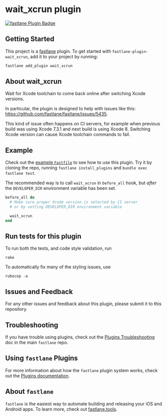 # wait_xcrun plugin

[![fastlane Plugin Badge](https://rawcdn.githack.com/fastlane/fastlane/master/fastlane/assets/plugin-badge.svg)](https://rubygems.org/gems/fastlane-plugin-wait_xcrun)

## Getting Started

This project is a [fastlane](https://github.com/fastlane/fastlane) plugin. To get started with `fastlane-plugin-wait_xcrun`, add it to your project by running:

```bash
fastlane add_plugin wait_xcrun
```

## About wait_xcrun

Wait for Xcode toolchain to come back online after switching Xcode versions.

In particular, the plugin is designed to help with issues like this: https://github.com/fastlane/fastlane/issues/5435.

This kind of issue often happens on CI servers, for example when previous build was using Xcode 7.3.1 and next build is using Xcode 8. Switching Xcode version can cause Xcode toolchain commands to fail.

## Example

Check out the [example `Fastfile`](fastlane/Fastfile) to see how to use this plugin. Try it by cloning the repo, running `fastlane install_plugins` and `bundle exec fastlane test`.

The recommended way is to call `wait_xcrun` in `before_all` hook, but _after_ the `DEVELOPER_DIR` environment variable has been set.

```ruby
before_all do
  # Make sure proper Xcode version is selected by CI server
  # or by setting DEVELOPER_DIR environment variable

  wait_xcrun
end
```

## Run tests for this plugin

To run both the tests, and code style validation, run

```
rake
```

To automatically fix many of the styling issues, use
```
rubocop -a
```

## Issues and Feedback

For any other issues and feedback about this plugin, please submit it to this repository.

## Troubleshooting

If you have trouble using plugins, check out the [Plugins Troubleshooting](https://github.com/fastlane/fastlane/blob/master/fastlane/docs/PluginsTroubleshooting.md) doc in the main `fastlane` repo.

## Using `fastlane` Plugins

For more information about how the `fastlane` plugin system works, check out the [Plugins documentation](https://github.com/fastlane/fastlane/blob/master/fastlane/docs/Plugins.md).

## About `fastlane`

`fastlane` is the easiest way to automate building and releasing your iOS and Android apps. To learn more, check out [fastlane.tools](https://fastlane.tools).
